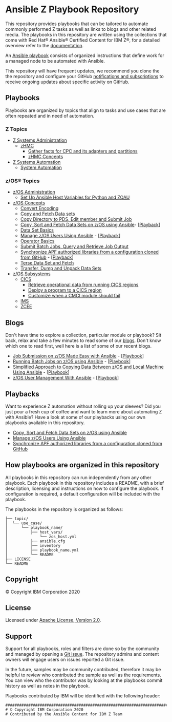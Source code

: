 # Ansible Z Playbook Repository

This repository provides playbooks that can be tailored to automate commonly
performed Z tasks as well as links to blogs and other related media. The
playbooks in this repository are written using the collections that come with
Red Hat® Ansible® Certified Content for IBM Z®, for a detailed overview refer to
the [documentation](https://ibm.github.io/z_ansible_collections_doc/index.html).

An [Ansible playbook](https://docs.ansible.com/ansible/latest/user_guide/playbooks_intro.html#playbooks-intro)
consists of organized instructions that define work for a managed node to be
automated with Ansible.

This repository will have frequent updates, we recommend you clone the
the repository and configure your GitHub
[notifications and subscriptions](https://docs.github.com/en/github/managing-subscriptions-and-notifications-on-github/about-notifications#notifications-and-subscriptions)
to receive ongoing updates about specific activity on GitHub.

## Playbooks

Playbooks are organized by topics that align to tasks and use cases that are
often repeated and in need of automation.

### Z Topics
* [Z Systems Administration](z_systems_administration)
  * [zHMC](z_systems_administration/zhmc)
    * [Gather facts for CPC and its adapters and partitions](z_systems_administration/zhmc/docs/usecase_playbooks.md)
    * [zHMC Concepts](z_systems_administration/zhmc/docs/module_playbooks.md)
* [Z Systems Automation](z_systems_automation)
  * [System Automation](z_systems_automation/sysauto/)

### z/OS® Topics
* [z/OS Administration](zos_administration/)
   * [Set Up Ansible Host Variables for Python and ZOAU](zos_administration/host_setup)
* [z/OS Concepts](zos_concepts/)
   * [Convert Encoding](zos_concepts/encoding/convert_encoding)
   * [Copy and Fetch Data sets](zos_concepts/data_transfer/copy_fetch_data_set)
   * [Copy Directory to PDS, Edit member and Submit Job](zos_concepts/data_sets/copy_edit_submit)
   * [Copy, Sort and Fetch Data Sets on z/OS using Ansible](zos_concepts/data_transfer/copy_sort_fetch)- \[[Playback](https://mediacenter.ibm.com/media/Copy%2C+sort%2C+and+fetch+data+on+z+OS+using+Ansible/1_ah4qhyvu)]
   * [Data Set Basics](zos_concepts/data_sets/data_set_basics)
   * [Manage z/OS Users Using Ansible](zos_concepts/user_management/add_remove_user) - \[[Playback](https://mediacenter.ibm.com/media/Managing+z+OS+Users+with+Ansible+/1_bnud4enw)]
   * [Operator Basics](zos_concepts/zos_operator/zos_operator_basics)
   * [Submit Batch Jobs, Query and Retrieve Job Output](zos_concepts/jobs/submit_query_retrieve)
   * [Synchronize APF authorized libraries from a configuration cloned from GitHub](zos_concepts/program_authorization/git_apf) - \[[Playback](https://mediacenter.ibm.com/media/Using+Ansible+to+synchronize+z+OS+APF+libraries+from+a+GitHub+configuration+file/1_e6qsiwmg)]
   * [Terse Data Set and Fetch](zos_concepts/data_transfer/terse_fetch_data_set)
   * [Transfer, Dump and Unpack Data Sets](zos_concepts/data_transfer/dump_pack_ftp_unpack_restore)
* [z/OS Subsystems](zos_subsystems)
   * [CICS](zos_subsystems/cics)
     * [Retrieve operational data from running CICS regions](zos_subsystems/cics/cmci/reporting)
     * [Deploy a program to a CICS region](zos_subsystems/cics/cmci/deploy_program)
     * [Customize when a CMCI module should fail](zos_subsystems/cics/cmci/override_failure)
   * [IMS](zos_subsystems/ims)
   * [ZCEE](zos_subsystems/zcee)

## Blogs
Don't have time to explore a collection, particular module or playbook? Sit
back, relax and take a few minutes to read some of our
[blogs](https://community.ibm.com/community/user/ibmz-and-linuxone/groups/topic-home/blog-entries?communitykey=ce54fe94-0145-4832-a0ef-4ea81d6062cc&tab=blog-entries). Don't know
which one to read first, well here is a list of some of our recent blogs.

* [Job Submission on z/OS Made Easy with Ansible](https://community.ibm.com/community/user/ibmz-and-linuxone/blogs/asif-mahmud1/2020/08/04/how-to-run-batch-jobs-on-zos-without-jcl-using-ans) - \[[Playbook](zos_concepts/jobs/submit_query_retrieve)\]
* [Running Batch Jobs on z/OS using Ansible](https://community.ibm.com/community/user/ibmz-and-linuxone/blogs/asif-mahmud1/2020/08/04/how-to-run-batch-jobs-on-zos-without-jcl-using-ans) - \[[Playbook](zos_concepts/data_transfer/copy_sort_fetch)\]
* [Simplified Approach to Copying Data Between z/OS and Local Machine Using Ansible](https://community.ibm.com/community/user/ibmz-and-linuxone/blogs/asif-mahmud1/2020/06/11/simplified-approach-to-copying-data-between-zos-an) - \[[Playbook](zos_concepts/data_transfer/copy_fetch_data_set)\]
* [z/OS User Management With Ansible](https://community.ibm.com/community/user/ibmz-and-linuxone/blogs/blake-becker1/2020/09/03/zos-user-management-with-ansible) - \[[Playbook](zos_concepts/user_management/add_remove_user)\]

## Playbacks
Want to experience Z automation without rolling up your sleeves? Did you just
pour a fresh cup of coffee and want to learn more about automating Z with
Ansible? Have a look at some of our playbacks using our own playbooks available
in this repository.

* [Copy, Sort and Fetch Data Sets on z/OS using Ansible](https://mediacenter.ibm.com/media/Copy%2C+sort%2C+and+fetch+data+on+z+OS+using+Ansible/1_ah4qhyvu)
* [Manage z/OS Users Using Ansible](https://mediacenter.ibm.com/media/Managing+z+OS+Users+with+Ansible+/1_bnud4enw)
* [Synchronize APF authorized libraries from a configuration cloned from GitHub](https://mediacenter.ibm.com/media/Using+Ansible+to+synchronize+z+OS+APF+libraries+from+a+GitHub+configuration+file/1_e6qsiwmg)

## How playbooks are organized in this repository

All playbooks in this repository can run independently from any other playbook.
Each playbook in this repository includes a README, with a brief description,
licensing and instructions on how to configure the playbook. If configuration is
required, a default configuration will be included with the playbook.

The playbooks in the repository is organized as follows:

    ├── topic/
    │  └── use_case/
    │      └── playbook_name/
    │          ├── host_vars/
    │              └── zos_host.yml
    │          ├── ansible.cfg
    │          ├── inventory
    │          ├── playbook_name.yml
    │          └── README
    ├── LICENSE
    └── README

## Copyright
© Copyright IBM Corporation 2020

## License
Licensed under
[Apache License, Version 2.0](https://opensource.org/licenses/Apache-2.0).

## Support
Support for all playbooks, roles and filters are done so by the community
and managed by opening a
[Git issue](https://github.com/IBM/z_ansible_collections_samples/issues).
The repository admins and content owners will engage users on issues reported
a Git issue.

In the future, samples may be community contributed, therefore it may be
helpful to review who contributed the sample as well as the requirements. You
can view who the contributor was by looking at the playbooks commit history as
well as notes in the playbook.

Playbooks contributed by IBM will be identified with the following header:

``` {.yaml}
###############################################################################
# © Copyright IBM Corporation 2020
# Contributed by the Ansible Content for IBM Z Team
```
